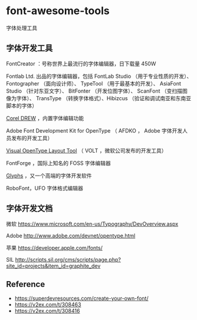 # font-awesome-tools
字体处理工具

## 字体开发工具

FontCreator ：号称世界上最流行的字体编辑器，日下载量 450W

Fontlab Ltd. 出品的字体编辑器，包括 FontLab Studio （用于专业性质的开发）、 Fontographer （面向设计师）、 TypeTool （用于最基本的开发）、 AsiaFont Studio （针对东亚文字）、 BitFonter （开发位图字体）、 ScanFont （变扫描图像为字体）、 TransType （转换字体格式）、Hibizcus （验证和调试南亚和东南亚脚本的字体）

[Corel DREW](http://www.coreldraw.com/en/product/graphic-design-software/) ，内置字体编辑功能

Adobe Font Development Kit for OpenType （ AFDKO ， Adobe 字体开发人员发布的开发工具）

[Visual OpenType Layout Tool](http://www.microsoft.com/en-us/Typography/VOLT.aspx) （ VOLT ，微软公司发布的开发工具）

FontForge ，国际上知名的 FOSS 字体编辑器

[Glyphs](http://www.glyphsapp.com/) ，又一个高端的字体开发软件

RoboFont，UFO 字体格式编辑器

## 字体开发文档
微软
https://www.microsoft.com/en-us/Typography/DevOverview.aspx

Adobe
http://www.adobe.com/devnet/opentype.html

苹果
https://developer.apple.com/fonts/

SIL
http://scripts.sil.org/cms/scripts/page.php?site_id=projects&item_id=graphite_dev

## Reference
- https://superdevresources.com/create-your-own-font/
- https://v2ex.com/t/308463
- https://v2ex.com/t/308416
